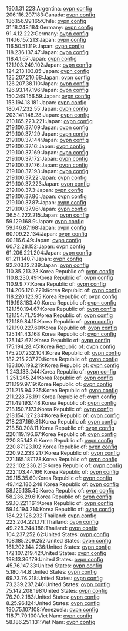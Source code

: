 190.1.31.223:Argentina: [ovpn config](vpn/190_1_31_223.ovpn)  
206.116.207.183:Canada: [ovpn config](vpn/206_116_207_183.ovpn)  
186.156.99.165:Chile: [ovpn config](vpn/186_156_99_165.ovpn)  
31.18.248.184:Germany: [ovpn config](vpn/31_18_248_184.ovpn)  
91.4.12.222:Germany: [ovpn config](vpn/91_4_12_222.ovpn)  
114.16.157.213:Japan: [ovpn config](vpn/114_16_157_213.ovpn)  
116.50.51.119:Japan: [ovpn config](vpn/116_50_51_119.ovpn)  
118.236.137.47:Japan: [ovpn config](vpn/118_236_137_47.ovpn)  
118.4.1.67:Japan: [ovpn config](vpn/118_4_1_67.ovpn)  
121.103.249.102:Japan: [ovpn config](vpn/121_103_249_102.ovpn)  
124.213.103.85:Japan: [ovpn config](vpn/124_213_103_85.ovpn)  
125.207.210.68:Japan: [ovpn config](vpn/125_207_210_68.ovpn)  
126.207.38.110:Japan: [ovpn config](vpn/126_207_38_110.ovpn)  
126.93.147.196:Japan: [ovpn config](vpn/126_93_147_196.ovpn)  
150.249.156.59:Japan: [ovpn config](vpn/150_249_156_59.ovpn)  
153.194.18.181:Japan: [ovpn config](vpn/153_194_18_181.ovpn)  
180.47.232.55:Japan: [ovpn config](vpn/180_47_232_55.ovpn)  
203.141.148.28:Japan: [ovpn config](vpn/203_141_148_28.ovpn)  
210.165.223.221:Japan: [ovpn config](vpn/210_165_223_221.ovpn)  
219.100.37.109:Japan: [ovpn config](vpn/219_100_37_109.ovpn)  
219.100.37.129:Japan: [ovpn config](vpn/219_100_37_129.ovpn)  
219.100.37.144:Japan: [ovpn config](vpn/219_100_37_144.ovpn)  
219.100.37.16:Japan: [ovpn config](vpn/219_100_37_16.ovpn)  
219.100.37.169:Japan: [ovpn config](vpn/219_100_37_169.ovpn)  
219.100.37.172:Japan: [ovpn config](vpn/219_100_37_172.ovpn)  
219.100.37.176:Japan: [ovpn config](vpn/219_100_37_176.ovpn)  
219.100.37.193:Japan: [ovpn config](vpn/219_100_37_193.ovpn)  
219.100.37.22:Japan: [ovpn config](vpn/219_100_37_22.ovpn)  
219.100.37.223:Japan: [ovpn config](vpn/219_100_37_223.ovpn)  
219.100.37.3:Japan: [ovpn config](vpn/219_100_37_3.ovpn)  
219.100.37.86:Japan: [ovpn config](vpn/219_100_37_86.ovpn)  
219.100.37.87:Japan: [ovpn config](vpn/219_100_37_87.ovpn)  
219.100.37.96:Japan: [ovpn config](vpn/219_100_37_96.ovpn)  
36.54.222.215:Japan: [ovpn config](vpn/36_54_222_215.ovpn)  
59.129.168.9:Japan: [ovpn config](vpn/59_129_168_9.ovpn)  
59.146.87.168:Japan: [ovpn config](vpn/59_146_87_168.ovpn)  
60.109.22.134:Japan: [ovpn config](vpn/60_109_22_134.ovpn)  
60.116.6.49:Japan: [ovpn config](vpn/60_116_6_49.ovpn)  
60.72.28.152:Japan: [ovpn config](vpn/60_72_28_152.ovpn)  
61.206.221.204:Japan: [ovpn config](vpn/61_206_221_204.ovpn)  
61.211.140.7:Japan: [ovpn config](vpn/61_211_140_7.ovpn)  
92.203.12.239:Japan: [ovpn config](vpn/92_203_12_239.ovpn)  
110.35.213.23:Korea Republic of: [ovpn config](vpn/110_35_213_23.ovpn)  
110.8.230.49:Korea Republic of: [ovpn config](vpn/110_8_230_49.ovpn)  
110.9.9.77:Korea Republic of: [ovpn config](vpn/110_9_9_77.ovpn)  
114.206.120.229:Korea Republic of: [ovpn config](vpn/114_206_120_229.ovpn)  
118.220.123.95:Korea Republic of: [ovpn config](vpn/118_220_123_95.ovpn)  
119.198.183.40:Korea Republic of: [ovpn config](vpn/119_198_183_40.ovpn)  
121.150.194.67:Korea Republic of: [ovpn config](vpn/121_150_194_67.ovpn)  
121.154.71.75:Korea Republic of: [ovpn config](vpn/121_154_71_75.ovpn)  
121.189.84.15:Korea Republic of: [ovpn config](vpn/121_189_84_15.ovpn)  
121.190.227.60:Korea Republic of: [ovpn config](vpn/121_190_227_60.ovpn)  
125.141.43.168:Korea Republic of: [ovpn config](vpn/125_141_43_168.ovpn)  
125.142.67.1:Korea Republic of: [ovpn config](vpn/125_142_67_1.ovpn)  
175.194.28.45:Korea Republic of: [ovpn config](vpn/175_194_28_45.ovpn)  
175.207.232.104:Korea Republic of: [ovpn config](vpn/175_207_232_104.ovpn)  
182.215.237.70:Korea Republic of: [ovpn config](vpn/182_215_237_70.ovpn)  
183.106.198.219:Korea Republic of: [ovpn config](vpn/183_106_198_219.ovpn)  
1.243.133.244:Korea Republic of: [ovpn config](vpn/1_243_133_244.ovpn)  
1.251.245.24:Korea Republic of: [ovpn config](vpn/1_251_245_24.ovpn)  
211.199.97.19:Korea Republic of: [ovpn config](vpn/211_199_97_19.ovpn)  
211.215.94.235:Korea Republic of: [ovpn config](vpn/211_215_94_235.ovpn)  
211.228.76.191:Korea Republic of: [ovpn config](vpn/211_228_76_191.ovpn)  
211.49.193.148:Korea Republic of: [ovpn config](vpn/211_49_193_148.ovpn)  
218.150.7.173:Korea Republic of: [ovpn config](vpn/218_150_7_173.ovpn)  
218.154.127.234:Korea Republic of: [ovpn config](vpn/218_154_127_234.ovpn)  
218.237.169.81:Korea Republic of: [ovpn config](vpn/218_237_169_81.ovpn)  
218.50.208.11:Korea Republic of: [ovpn config](vpn/218_50_208_11.ovpn)  
220.119.196.67:Korea Republic of: [ovpn config](vpn/220_119_196_67.ovpn)  
220.85.143.6:Korea Republic of: [ovpn config](vpn/220_85_143_6.ovpn)  
220.87.123.102:Korea Republic of: [ovpn config](vpn/220_87_123_102.ovpn)  
220.92.233.217:Korea Republic of: [ovpn config](vpn/220_92_233_217.ovpn)  
221.165.187.178:Korea Republic of: [ovpn config](vpn/221_165_187_178.ovpn)  
222.102.236.213:Korea Republic of: [ovpn config](vpn/222_102_236_213.ovpn)  
222.103.44.166:Korea Republic of: [ovpn config](vpn/222_103_44_166.ovpn)  
39.115.35.60:Korea Republic of: [ovpn config](vpn/39_115_35_60.ovpn)  
49.142.186.248:Korea Republic of: [ovpn config](vpn/49_142_186_248.ovpn)  
58.125.135.45:Korea Republic of: [ovpn config](vpn/58_125_135_45.ovpn)  
58.236.29.6:Korea Republic of: [ovpn config](vpn/58_236_29_6.ovpn)  
59.10.221.161:Korea Republic of: [ovpn config](vpn/59_10_221_161.ovpn)  
59.14.194.214:Korea Republic of: [ovpn config](vpn/59_14_194_214.ovpn)  
184.22.126.232:Thailand: [ovpn config](vpn/184_22_126_232.ovpn)  
223.204.221.171:Thailand: [ovpn config](vpn/223_204_221_171.ovpn)  
49.228.244.188:Thailand: [ovpn config](vpn/49_228_244_188.ovpn)  
104.237.252.62:United States: [ovpn config](vpn/104_237_252_62.ovpn)  
108.185.209.252:United States: [ovpn config](vpn/108_185_209_252.ovpn)  
161.202.144.236:United States: [ovpn config](vpn/161_202_144_236.ovpn)  
172.107.219.42:United States: [ovpn config](vpn/172_107_219_42.ovpn)  
198.13.36.179:United States: [ovpn config](vpn/198_13_36_179.ovpn)  
45.76.147.33:United States: [ovpn config](vpn/45_76_147_33.ovpn)  
5.180.44.8:United States: [ovpn config](vpn/5_180_44_8.ovpn)  
69.73.76.218:United States: [ovpn config](vpn/69_73_76_218.ovpn)  
73.239.237.246:United States: [ovpn config](vpn/73_239_237_246.ovpn)  
75.142.208.198:United States: [ovpn config](vpn/75_142_208_198.ovpn)  
76.20.2.183:United States: [ovpn config](vpn/76_20_2_183.ovpn)  
8.25.96.124:United States: [ovpn config](vpn/8_25_96_124.ovpn)  
190.75.107.108:Venezuela: [ovpn config](vpn/190_75_107_108.ovpn)  
118.71.79.100:Viet Nam: [ovpn config](vpn/118_71_79_100.ovpn)  
58.186.251.131:Viet Nam: [ovpn config](vpn/58_186_251_131.ovpn)  
